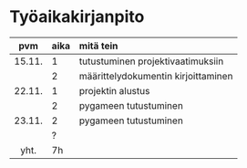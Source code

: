 # Työaikakirjanpito

| pvm | aika | mitä tein  |
| :----:|:-----| :-----|
| 15.11. | 1   | tutustuminen projektivaatimuksiin |
|	 | 2   | määrittelydokumentin kirjoittaminen |
|22.11.| 1   | projektin alustus |
|    | 2   | pygameen tutustuminen |
|23.11.| 2   | pygameen tutustuminen |
|    | ?   |  |
| yht. | 7h |  |
